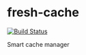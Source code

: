 fresh-cache
===========
[![Build Status](https://travis-ci.org/zeeke/fresh-cache.png?branch=master)](https://travis-ci.org/zeeke/fresh-cache)

Smart cache manager
